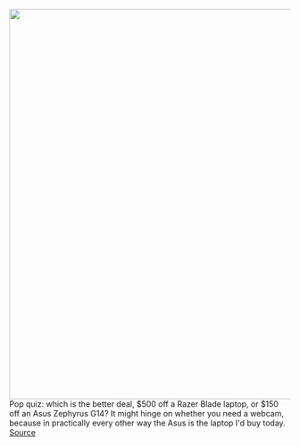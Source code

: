 <img src='https://cdn.vox-cdn.com/thumbor/RgG_oc5xZrMF8aqSira-QkKbTp8=/0x0:6720x4480/1200x800/filters:focal(2544x2197:3618x3271)/cdn.vox-cdn.com/uploads/chorus_image/image/68851658/awhite_200319_3954_4.0.jpg' width='700px' /><br/>
Pop quiz: which is the better deal, $500 off a Razer Blade laptop, or $150 off an Asus Zephyrus G14? It might hinge on whether you need a webcam, because in practically every other way the Asus is the laptop I'd buy today.
<a href='https://www.theverge.com/good-deals/2021/2/21/22294126/razer-blade-15-base-asus-zephyrus-g14-deal-amazon-best-buy'> Source <a/>